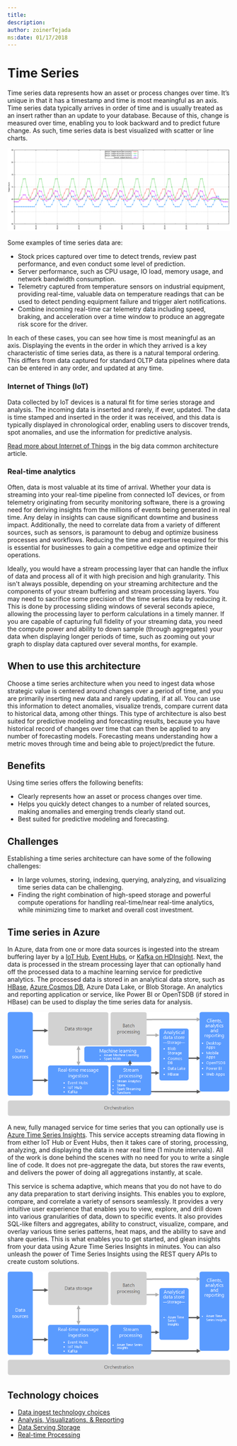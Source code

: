 ```yaml
---
title: 
description: 
author: zoinerTejada
ms:date: 01/17/2018
---
```


# Time Series

Time series data represents how an asset or process changes over time. It’s unique in that it has a timestamp and time is most meaningful as an axis. Time series data typically arrives in order of time and is usually treated as an insert rather than an update to your database. Because of this, change is measured over time, enabling you to look backward and to predict future change. As such, time series data is best visualized with scatter or line charts.

![Time series data visualized in a line chart](./images/time-series-chart.png)

Some examples of time series data are:

- Stock prices captured over time to detect trends, review past performance, and even conduct some level of prediction.
- Server performance, such as CPU usage, IO load, memory usage, and network bandwidth consumption.
- Telemetry captured from temperature sensors on industrial equipment, providing real-time, valuable data on temperature readings that can be used to detect pending equipment failure and trigger alert notifications.
- Combine incoming real-time car telemetry data including speed, braking, and acceleration over a time window to produce an aggregate risk score for the driver.

In each of these cases, you can see how time is most meaningful as an axis. Displaying the events in the order in which they arrived is a key characteristic of time series data, as there is a natural temporal ordering. This differs from data captured for standard OLTP data pipelines where data can be entered in any order, and updated at any time.

### Internet of Things (IoT)

Data collected by IoT devices is a natural fit for time series storage and analysis. The incoming data is inserted and rarely, if ever, updated. The data is time stamped and inserted in the order it was received, and this data is typically displayed in chronological order, enabling users to discover trends, spot anomalies, and use the information for predictive analysis.

[Read more about Internet of Things](../common-architectures/big-data.md#internet-of-things-iot) in the big data common architecture article.

### Real-time analytics

Often, data is most valuable at its time of arrival. Whether your data is streaming into your real-time pipeline from connected IoT devices, or from telemetry originating from security monitoring software, there is a growing need for deriving insights from the millions of events being generated in real time. Any delay in insights can cause significant downtime and business impact. Additionally, the need to correlate data from a variety of different sources, such as sensors, is paramount to debug and optimize business processes and workflows. Reducing the time and expertise required for this is essential for businesses to gain a competitive edge and optimize their operations.

Ideally, you would have a stream processing layer that can handle the influx of data and process all of it with high precision and high granularity. This isn't always possible, depending on your streaming architecture and the components of your stream buffering and stream processing layers. You may need to sacrifice some precision of the time series data by reducing it. This is done by processing sliding windows of several seconds apiece, allowing the processing layer to perform calculations in a timely manner. If you are capable of capturing full fidelity of your streaming data, you need the compute power and ability to down sample (through aggregates) your data when displaying longer periods of time, such as zooming out your graph to display data captured over several months, for example.

## When to use this architecture

Choose a time series architecture when you need to ingest data whose strategic value is centered around changes over a period of time, and you are primarily inserting new data and rarely updating, if at all. You can use this information to detect anomalies, visualize trends, compare current data to historical data, among other things. This type of architecture is also best suited for predictive modeling and forecasting results, because you have historical record of changes over time that can then be applied to any number of forecasting models. Forecasting means understanding how a metric moves through time and being able to project/predict the future.

## Benefits

Using time series offers the following benefits:

* Clearly represents how an asset or process changes over time.
* Helps you quickly detect changes to a number of related sources, making anomalies and emerging trends clearly stand out.
* Best suited for predictive modeling and forecasting.

## Challenges

Establishing a time series architecture can have some of the following challenges:

* In large volumes, storing, indexing, querying, analyzing, and visualizing time series data can be challenging. <!--Since this is the challenges section, saying it can be challening seems like a given. Can you elaborate on what at all?-->
* Finding the right combination of high-speed storage and powerful compute operations for handling real-time/near real-time analytics, while minimizing time to market and overall cost investment.

## Time series in Azure

In Azure, data from one or more data sources is ingested into the stream buffering layer by a [IoT Hub](/azure/iot-hub/), [Event Hubs](/azure/event-hubs/), or [Kafka on HDInsight](/azure/hdinsight/kafka/apache-kafka-introduction). Next, the data is processed in the stream processing layer that can optionally hand off the processed data to a machine learning service for predictive analytics. The processed data is stored in an analytical data store, such as [HBase](/azure/hdinsight/hbase/apache-hbase-overview), [Azure Cosmos DB](/azure/cosmos-db/), Azure Data Lake, or Blob Storage. An analytics and reporting application or service, like Power BI or OpenTSDB (if stored in HBase) can be used to display the time series data for analysis.

![Time Series in Azure](./images/time-series.png) <!--Should be Azure Cosmos DB.Should also have a comma after analytics in the last box.-->

A new, fully managed service for time series that you can optionally use is [Azure Time Series Insights](/azure/time-series-insights/). This service accepts streaming data flowing in from either IoT Hub or Event Hubs, then it takes care of storing, processing, analyzing, and displaying the data in near real time (1 minute intervals). All of the work is done behind the scenes with no need for you to write a single line of code. It does not pre-aggregate the data, but stores the raw events, and delivers the power of doing all aggregations instantly, at scale.

This service is schema adaptive, which means that you do not have to do any data preparation to start deriving insights. This enables you to explore, compare, and correlate a variety of sensors seamlessly. It provides a very intuitive user experience that enables you to view, explore, and drill down into various granularities of data, down to specific events. It also provides SQL-like filters and aggregates, ability to construct, visualize, compare, and overlay various time series patterns, heat maps, and the ability to save and share queries. This is what enables you to get started, and glean insights from your data using Azure Time Series Insights in minutes. You can also unleash the power <!--This seems very marketingese that I haven't seen in these docs before. Just something to think about.--> of Time Series Insights using the REST query APIs to create custom solutions.

![Time Series Insights](./images/time-series-insights.png) <!--Should have a comma after analytics in the last box.-->


## Technology choices

- [Data ingest technology choices](../technology-choices/data-ingest.md)
- [Analysis, Visualizations, & Reporting](../technology-choices/analysis-visualizations-reporting.md)
- [Data Serving Storage](../technology-choices/data-serving-storage.md)
- [Real-time Processing](../technology-choices/real-time-processing.md)